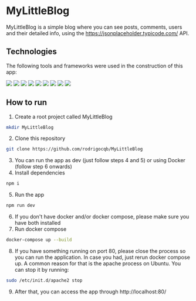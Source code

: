 # MyLittleBlog
MyLittleBlog is a simple blog where you can see posts, comments, users and their detailed info, using the https://jsonplaceholder.typicode.com/ API.

## Technologies
The following tools and frameworks were used in the construction of this app:
<p>
  <img src="https://img.shields.io/badge/react-%2320232a.svg?style=for-the-badge&logo=react&logoColor=%2361DAFB" />
  <img src="https://img.shields.io/badge/typescript-%23007ACC.svg?style=for-the-badge&logo=typescript&logoColor=white" />
  <img src="https://img.shields.io/badge/React_Router-CA4245?style=for-the-badge&logo=react-router&logoColor=white" />
  <img src="https://img.shields.io/badge/-React%20Query-FF4154?style=for-the-badge&logo=react%20query&logoColor=white" />
  <img src="https://img.shields.io/badge/styled--components-DB7093?style=for-the-badge&logo=styled-components&logoColor=white" />
  <img src="https://img.shields.io/badge/vite-%23646CFF.svg?style=for-the-badge&logo=vite&logoColor=white" />
  <img src="https://img.shields.io/badge/ESLint-4B3263?style=for-the-badge&logo=eslint&logoColor=white" />
  <img src="https://img.shields.io/badge/docker-%230db7ed.svg?style=for-the-badge&logo=docker&logoColor=white" />
  <img src="https://img.shields.io/badge/nginx-%23009639.svg?style=for-the-badge&logo=nginx&logoColor=white" />
</p>

## How to run
1. Create a root project called MyLittleBlog
```bash
mkdir MyLittleBlog
```
2. Clone this repository
```bash
git clone https://github.com/rodrigocqb/MyLittleBlog
```
3. You can run the app as dev (just follow steps 4 and 5) or using Docker (follow step 6 onwards)
4. Install dependencies
```bash
npm i
```
5. Run the app
```bash
npm run dev
```
6. If you don't have docker and/or docker compose, please make sure you have both installed
7. Run docker compose
```bash
docker-compose up --build
```
8. If you have something running on port 80, please close the process so you can run the application. In case you had, just rerun docker compose up. A common reason for that is the apache process on Ubuntu. You can stop it by running:
```bash
sudo /etc/init.d/apache2 stop
```
9. After that, you can access the app through http://localhost:80/
